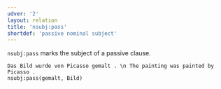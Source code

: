 ```yaml
---
udver: '2'
layout: relation
title: 'nsubj:pass'
shortdef: 'passive nominal subject'
---
```


`nsubj:pass` marks the subject of a passive clause.

~~~ sdparse
Das Bild wurde von Picasso gemalt . \n The painting was painted by Picasso .
nsubj:pass(gemalt, Bild)
~~~

